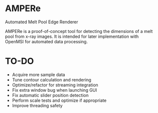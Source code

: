 # AMPERe
Automated Melt Pool Edge Renderer

AMPERe is a proof-of-concept tool for detecting the dimensions of a melt pool from x-ray images. It is intended for later implementation with OpenMSI for automated data processing.

# TO-DO
* Acquire more sample data
* Tune contour calculation and rendering
* Optimize/refactor for streaming integration
* Fix extra window bug when launching GUI
* Fix automatic slider position detection
* Perform scale tests and optimize if appropriate
* Improve threading safety
